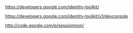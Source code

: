 
https://developers.google.com/identity-toolkit/

https://developers.google.com/identity-toolkit/v1/devconsole

http://code.google.com/p/sessionmon/


